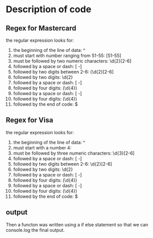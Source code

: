 # Description of code

## Regex for Mastercard

the regular expression looks for:

1. the beginning of the line of data: ^
2. must start with number ranging from 51-55: [51-55]
3. must be followed by two numeric characters: \d{2}[2-6]
4. followed by a space or dash: [ -]
5. followed by two digits between 2-6: (\d{2}[2-6]
6. followed by two digits: \d{2}
7. followed by a space or dash: [ -]
8. followed by four digits: (\d{4})
9. followed by a space or dash: [ -]
10. followed by four digits: (\d{4})
11. followed by the end of code: $

## Regex for Visa

the regular expression looks for:

1. the beginning of the line of data: ^
2. must start with a number 4:
3. must be followed by three numeric characters: \d{3}[2-6]
4. followed by a space or dash: [ -]
5. followed by two digits between 2-6: \d{2}[2-6]
6. followed by two digits: \d{2}
7. followed by a space or dash: [ -]
8. followed by four digits: (\d{4})
9. followed by a space or dash: [ -]
10. followed by four digits: (\d{4})
11. followed by the end of code: $

## output

Then a functon was written using a if else statement so that we can console.log the final output.

